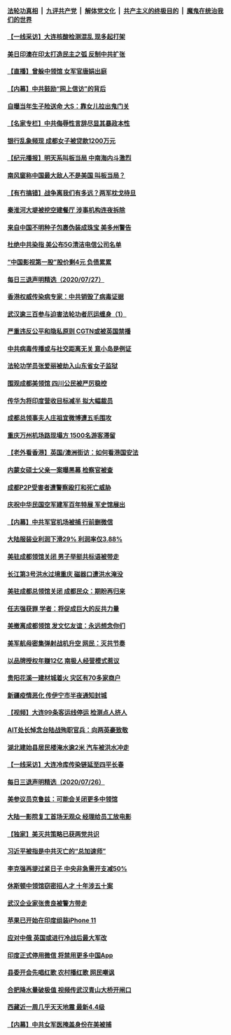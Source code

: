 

####  [法轮功真相](../../../../basic/blob/master/README.md?t=07280702) &nbsp;|&nbsp; [九评共产党](../../../../9ping.md/blob/master/README.md?t=07280702) &nbsp;|&nbsp; [解体党文化](../../../../jtdwh.md/blob/master/README.md?t=07280702)  &nbsp;|&nbsp; [共产主义的终极目的](../../../../gczydzjmd.md/blob/master/README.md?t=07280702) &nbsp;|&nbsp; [魔鬼在统治我们的世界](../../../../mgztzwmdsj.md/blob/master/README.md?t=07280702) 

#### [【一线采访】大连核酸检测混乱 现多起打架](../pages/nsc413/n12287898.md?t=07280702) 

#### [美日印澳在印太打造民主之弧 反制中共扩张](../pages/nsc413/n12287860.md?t=07280702) 

#### [【直播】曾躲中领馆 女军官唐娟出庭](../pages/nsc413/n12285444.md?t=07280702) 

#### [【内幕】中共鼓励“网上信访”的背后](../pages/nsc413/n12279331.md?t=07280702) 

#### [自曝当年生子险送命 大S：靠女儿拉出鬼门关](../pages/nsc413/n12287645.md?t=07280702) 

#### [【名家专栏】中共侮辱性言辞尽显其暴政本性](../pages/nsc413/n12284626.md?t=07280702) 

#### [银行乱象频现 成都女子被贷款1200万元](../pages/nsc413/n12287703.md?t=07280702) 

#### [【纪元播报】明天系叫板当局 中南海内斗激烈](../pages/nsc413/n12286205.md?t=07280702) 

#### [南风窗称中国最大敌人不是美国 叫板当局？](../pages/nsc413/n12286863.md?t=07280702) 

#### [【有冇搞错】战争离我们有多远？两军枕戈待旦](../pages/nsc413/n12287620.md?t=07280702) 

#### [秦淮河大堤被挖空建餐厅 涉事机构连夜拆除](../pages/nsc413/n12287633.md?t=07280702) 

#### [来自中国不明种子包裹伪装成珠宝 美多州警告](../pages/nsc413/n12287575.md?t=07280702) 

#### [杜绝中共染指 美公布5G清洁电信公司名单](../pages/nsc413/n12287631.md?t=07280702) 

#### [“中国影视第一股”股价剩4元 负债累累](../pages/nsc413/n12287439.md?t=07280702) 

#### [每日三退声明精选（2020/07/27）](../pages/nsc413/n12287623.md?t=07280702) 

#### [香港权威传染病专家：中共销毁了病毒证据](../pages/nsc413/n12287608.md?t=07280702) 

#### [武汉逾三百参与迫害法轮功者厄运缠身（1）](../pages/nsc413/n12253247.md?t=07280702) 

#### [严重违反公平和隐私原则 CGTN或被英国禁播](../pages/nsc413/n12287511.md?t=07280702) 

#### [中共病毒传播或与社交距离无关 意小岛是例证](../pages/nsc413/n12287337.md?t=07280702) 

#### [法轮功学员张爱丽被劫入山东省女子监狱](../pages/nsc413/n12286814.md?t=07280702) 

#### [围观成都美领馆 四川公民被严厉稳控](../pages/nsc413/n12287320.md?t=07280702) 

#### [传华为将印度营收目标减半 拟大幅裁员](../pages/nsc413/n12287323.md?t=07280702) 

#### [成都总领事夫人庄祖宜微博遭五毛围攻](../pages/nsc413/n12287267.md?t=07280702) 

#### [重庆万州机场路现塌方 1500名游客滞留](../pages/nsc413/n12287115.md?t=07280702) 

#### [【老外看香港】英国/澳洲街访：如何看港国安法](../pages/nsc413/n12287243.md?t=07280702) 

#### [内蒙女硕士父亲一案曝黑幕 检察官被查](../pages/nsc413/n12286412.md?t=07280702) 

#### [成都P2P受害者遭警察殴打和死亡威胁](../pages/nsc413/n12287014.md?t=07280702) 

#### [庆祝中华民国空军建军百年特展 军史馆展出](../pages/nsc413/n12286512.md?t=07280702) 


#### [【内幕】中共军官机场被捕 行前删微信](../pages/nsc413/n12285522.md?t=07280702) 

#### [大陆服装业利润下滑29% 利润率仅3.88%](../pages/nsc413/n12286802.md?t=07280702) 

#### [美驻成都领馆关闭 男子举挺共标语被带走](../pages/nsc413/n12286690.md?t=07280702) 

#### [长江第3号洪水过境重庆 磁器口遭洪水淹没](../pages/nsc413/n12286654.md?t=07280702) 

#### [美驻成都总领馆关闭 成都民众：期盼再归来](../pages/nsc413/n12286212.md?t=07280702) 

#### [任志强获罪 学者：将促成巨大的反共力量](../pages/nsc413/n12286628.md?t=07280702) 

#### [美撤离成都领馆 发文忆友谊：永远想念你们](../pages/nsc413/n12286591.md?t=07280702) 

#### [美军航母密集弹射战机升空 网民：灭共节奏](../pages/nsc413/n12286521.md?t=07280702) 

#### [以品牌授权年赚12亿 南极人经营模式惹议](../pages/nsc413/n12285499.md?t=07280702) 

#### [贵阳花溪一建材城着火 灾区有70多家商户](../pages/nsc413/n12286260.md?t=07280702) 

#### [新疆疫情恶化 传伊宁市半夜通知封城](../pages/nsc413/n12286151.md?t=07280702) 

#### [【视频】大连99条客运线停运 检测点人挤人](../pages/nsc413/n12285986.md?t=07280702) 

#### [AIT处长悼念台陆战殉职官兵：向两英豪致敬](../pages/nsc413/n12285795.md?t=07280702) 

#### [湖北建始县居民楼淹水逾2米 汽车被洪水冲走](../pages/nsc413/n12285839.md?t=07280702) 

#### [【一线采访】大连冷库传染链延至四平长春](../pages/nsc413/n12285688.md?t=07280702) 

#### [每日三退声明精选（2020/07/26）](../pages/nsc413/n12285856.md?t=07280702) 

#### [美参议员克鲁兹：可能会关闭更多中领馆](../pages/nsc413/n12285648.md?t=07280702) 

#### [大陆一影院复工首场无观众 经理给员工放电影](../pages/nsc413/n12285302.md?t=07280702) 

#### [【独家】美灭共策略已获两党共识](../pages/nsc413/n12285277.md?t=07280702) 

#### [习近平被指是中共灭亡的“总加速师”](../pages/nsc413/n12284930.md?t=07280702) 

#### [李克强再提过紧日子 中央非急需开支减50%](../pages/nsc413/n12285212.md?t=07280702) 

#### [休斯顿中领馆窃密招人才 十年涉五十案](../pages/nsc413/n12285211.md?t=07280702) 

#### [武汉企业家张贵良被警方带走](../pages/nsc413/n12285078.md?t=07280702) 

#### [苹果已开始在印度组装iPhone 11](../pages/nsc413/n12285005.md?t=07280702) 

#### [应对中俄 英国或进行冷战后最大军改](../pages/nsc413/n12284873.md?t=07280702) 

#### [印度正式停用微信 将禁用更多中国App](../pages/nsc413/n12284866.md?t=07280702) 

#### [县委开会先唱红歌 农村播红歌 网民嘲讽](../pages/nsc413/n12284804.md?t=07280702) 

#### [合肥降水量破极值 视频传武汉青山大桥开闸口](../pages/nsc413/n12284724.md?t=07280702) 


#### [西藏近一周几乎天天地震 最新4.4级](../pages/nsc413/n12284605.md?t=07280702) 

#### [【内幕】中共女军医掩盖身份在美被捕](../pages/nsc413/n12283734.md?t=07280702) 


